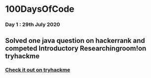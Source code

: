 # 100DaysOfCode
 
### Day 1 : 29th July 2020
## Solved one java question on hackerrank and competed Introductory Researchingroom!on tryhackme
### [Check it out on tryhackme](https://tryhackme.com/room/introtoresearch)
